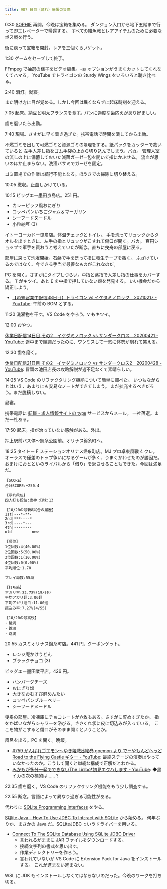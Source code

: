 ```yaml
---
title: 907 日目（晴れ）痛恨の負傷
---
```


0:30 [SOPHIE][dtp22b] 再開。今晩は宝箱を集める。
ダンジョン入口から地下五階まで行って即エレベーターで帰還する。
すべての雑魚戦とレアアイテムのために必要なボス戦を行う。

街に戻って宝箱を開封。レアを三個くらいゲット。

1:30 ゲームをセーブして終了。

FFmpeg で抽選の様子をビデオ編集。`-ss` オプションがうまくカットしてくれなくてハマる。
YouTube でトライゴンの Sturdy Wings をいろいろと聴き比べる。

2:40 消灯。就寝。

また明け方に目が覚める。しかし今回は眠くならずに起床時刻を迎える。

7:05 起床。納豆と明太フランスを食す。パンに適度な歯応えがあり好ましい。

歯を磨いたら出勤。

7:40 現場。さすがに早く着き過ぎた。携帯電話で時間を潰してから出動。

不燃ゴミを出して可燃ゴミと資源ゴミの処理をする。紙パックをカッターで裁いていると
左手人差し指をゴム手袋の上から切り込んでしまう。バカ。
管理人室の流しの上に備蓄しておいた滅菌ガーゼ一包を開いて指にかぶせる。
流血が思いのほか止まらない。洗濯バサミでガーゼを固定。

ゴミ置場での作業は続行不能となる。ほうきでの掃除に切り替える。

10:05 撤収。止血しかけている。

10:15 ビッグエー墨田京島店。251 円。

* カレーピラフ風おにぎり
* コッペパンいちごジャム＆マーガリン
* シーフードヌードル
* 小粒納豆 (3)

イトーヨーカドー曳舟店。体温チェックとトイレ。
手を洗ってリュックからタオルを出すときに、左手の指とリュックがこすれて傷口が開く。バカ。
百円ショップで軍手を買おうと考えていたが断念。直ちに曳舟の部屋に戻る。

部屋に戻って洗濯開始。石鹸で手を洗って指に養生テープを撒く。
ふざけているのではなく、今できる手当で最善なものがこれなのだ。

PC を開く。さすがにタイプしづらい。中指と薬指で人差し指の仕事をカバーする。
<kbd>T</kbd> がキツイ。あと <kbd>E</kbd> を中指で押していない癖を発見する。
いい機会だから矯正しよう。

* [【時短営業中配信38日目】トライゴン vs イケダミノロック　20210217 - YouTube](https://www.youtube.com/watch?v=90kFnnIPGtY):
  午前の BGM とする。

11:20 洗濯物を干す。VS Code をやろう。<kbd>V</kbd> もキツイ。

12:00 おやつ。

[休業日配信14日目 その2　イケダミノロック vs サンダークロス　20200421 - YouTube](https://www.youtube.com/watch?v=BicKI3Mt7PY):
途中まで順調だったのに、ワンミスして一気に体勢が崩れて笑える。

12:30 歯を磨く。

[休業日配信21日目 その2　イケダミノロック vs サンダークロス2　20200428 - YouTube](https://www.youtube.com/watch?v=7ygDOnSNa3I):
冒頭の池田店長の攻略解説が過不足なくて素晴らしい。

14:25 VS Code のリファクタリング機能について簡単に調べた。
いつもながらとはいえ、あまりにも安易なノートができてしまう。
まだ拡充するべきだろう。まだ脱稿しない。

昼寝。

携帯電話に [転職・求人情報サイトの type](https://type.jp/) サービスからメール。
一社落選。まだ一社ある。

17:50 起床。指が治っていない感触がある。外出。

押上駅前バス停～錦糸公園前。オリナス錦糸町へ。

18:25 タイトー F ステーションオリナス錦糸町店。MJ プロ卓東風戦 4 クレ。
オーラスで僅差のトップ争いになるゲームが多く、うまくかわせたのが勝因だ。
おまけにおとといのライバルから「借り」を返させることもできた。今回は満足だ。

```text
【SCORE】
合計SCORE:+250.4

【最終段位】
四人打ち段位:鬼神 幻球:13

【10/20の最新8試合の履歴】
1st|---*-**-
2nd|***----*
3rd|----*---
4th|--------
old         new

【順位】
1位回数:4(40.00%)
2位回数:5(50.00%)
3位回数:1(10.00%)
4位回数:0(0.00%)
平均順位:1.70

プレイ局数:55局

【打ち筋】
アガリ率:32.73%(18/55)
平均アガリ翻:3.06翻
平均アガリ巡目:11.00巡
振込み率:7.27%(4/55)

【10/20の最高役】
・跳満
・跳満
・跳満
```

20:55 カスミオリナス錦糸町店。441 円。クーポンゲット。

* レンジ庵かけうどん
* ブラックチョコ (3)

ビッグエー墨田業平店。426 円。

* ハンバーグチーズ
* おにぎり塩
* 大きなおむすび鮭めんたい
* コッペパンブルーベリー
* シーフードヌードル

曳舟の部屋。冷凍庫にチョコレートが六枚もある。さすがに貯めすぎたか。
指をかばいながらシャワーを浴びる。ささくれ状に皮に切込みが入っている。
ここを物がこすると傷口がそのまま開くということか。

風呂を出る。PC を開く。晩飯。

* [&#x23;759 がんばれゴエモン～ゆき姫救出絵巻 goemon より でーやもんどへっど Road to the Flying Castle ギター - YouTube](https://www.youtube.com/watch?v=s5N7TJGgW0k):
  最終ステージの演奏はやっていなかったのか。こうして聞くと単純な構成で正解だとわかる。
* [みかもが多分一発でできないThe Limbo†初見エクハします - YouTube](https://www.youtube.com/watch?v=14PGF-4sgy8):
  ◆黒イカの次の標的は……？

22:35 歯を磨く。VS Code のリファクタリング機能をもう少し調査する。

22:55 断念。言語によって異なり過ぎる可能性がある。

代わりに [SQLite Programming Interfaces](https://www.sqlitetutorial.net/sqlite-programming-interfaces/) をやる。

[SQlite Java - How To Use JDBC To Interact with SQLite](https://www.sqlitetutorial.net/sqlite-java/) から始める。
何年ぶりか、まさかの Java だ。SQLiteJDBC というドライバーを用いる。

* [Connect To The SQLite Database Using SQLite JDBC Driver](https://www.sqlitetutorial.net/sqlite-java/sqlite-jdbc-driver/)
  * 言われるがままに JAR ファイルをダウンロードする。
  * 接続文字列の書式を思い出す。
  * 作業ディレクトリーを作ろう。
  * 言われていないが VS Code に Extension Pack for Java をインストールする。
    これが進まない進まない。

WSL に JDK もインストールしなくてはならないのだった。今晩のワークを打ち切る。

[dtp22b]: https://www.dlsite.com/maniax/work/=/product_id/RJ424807/
